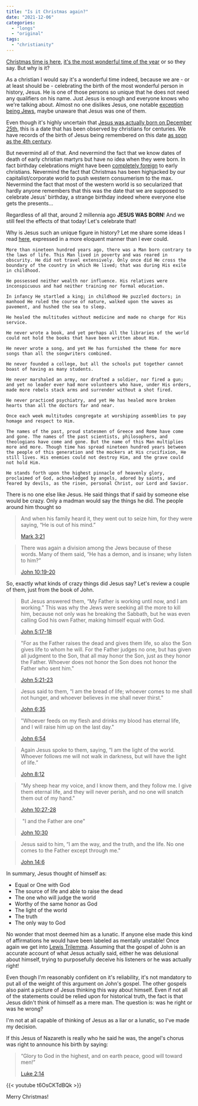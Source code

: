 ```yaml
---
title: "Is it Christmas again?"
date: "2021-12-06"
categories:
  - "longs"
  - "original"
tags:
  - "christianity"
---
```


[Christmas time is here](https://open.spotify.com/track/299lFlaAsNQdgbIZNPmIA0?si=32931844c37a4807), [it's the most wonderful time of the year](https://open.spotify.com/track/5hslUAKq9I9CG2bAulFkHN?si=332ad834e00d48f3) or so they say. But why is it?

As a christian I would say it's a wonderful time indeed, because we are - or at least should be - celebrating the birth of the most wonderful person in history, Jesus. He is one of those persons so unique that he does not need any qualifiers on his name. Just Jesus is enough and everyone knows who we're talking about. Almost no one dislikes Jesus, one notable [exception being Jews](https://en.wikipedia.org/wiki/Judaism%27s_view_of_Jesus), maybe unaware that Jesus was one of them.

Even though it's highly uncertain that [Jesus was actually born on December 25th](https://en.wikipedia.org/wiki/Date_of_birth_of_Jesus), this is a date that has been observed by christians for centuries. We have records of the birth of Jesus being remembered on this date [as soon as the 4th century](https://en.wikipedia.org/wiki/Chronograph_of_354).

But nevermind all of that. And nevermind the fact that we know dates of death of early christian martyrs but have no idea when they were born. In fact birthday celebrations might have been [completely foreign](http://www.perseus.tufts.edu/hopper/text?doc=Perseus%3Atext%3A1999.01.0216%3Abook%3D2%3Awhiston+section%3D26) to early christians.
Nevermind the fact that Christmas has been highjacked by our capitalist/corporate world to push western consumerism to the max.
Nevermind the fact that most of the western world is so secularized that hardly anyone remembers that this was the date that we are supposed to celebrate Jesus' birthday, a strange birthday indeed where everyone else gets the presents...

Regardless of all that, around 2 millennia ago **JESUS WAS BORN**! And we still feel the effects of that today! Let's celebrate that!

Why is Jesus such an unique figure in history? Let me share some ideas I read [here](https://www.challies.com/quotes/the-incomparable-christ/), expressed in a more eloquent manner than I ever could.

```
More than nineteen hundred years ago, there was a Man born contrary to the laws of life. This Man lived in poverty and was reared in obscurity. He did not travel extensively. Only once did He cross the boundary of the country in which He lived; that was during His exile in childhood.

He possessed neither wealth nor influence. His relatives were inconspicuous and had neither training nor formal education.

In infancy He startled a king; in childhood He puzzled doctors; in manhood He ruled the course of nature, walked upon the waves as pavement, and hushed the sea to sleep.

He healed the multitudes without medicine and made no charge for His service.

He never wrote a book, and yet perhaps all the libraries of the world could not hold the books that have been written about Him.

He never wrote a song, and yet He has furnished the theme for more songs than all the songwriters combined.

He never founded a college, but all the schools put together cannot boast of having as many students.

He never marshaled an army, nor drafted a soldier, nor fired a gun; and yet no leader ever had more volunteers who have, under His orders, made more rebels stack arms and surrender without a shot fired.

He never practiced psychiatry, and yet He has healed more broken hearts than all the doctors far and near.

Once each week multitudes congregate at worshiping assemblies to pay homage and respect to Him.

The names of the past, proud statesmen of Greece and Rome have come and gone. The names of the past scientists, philosophers, and theologians have come and gone. But the name of this Man multiplies more and more. Though time has spread nineteen hundred years between the people of this generation and the mockers at His crucifixion, He still lives. His enemies could not destroy Him, and the grave could not hold Him.

He stands forth upon the highest pinnacle of heavenly glory, proclaimed of God, acknowledged by angels, adored by saints, and feared by devils, as the risen, personal Christ, our Lord and Savior.
```

There is no one else like Jesus. He said things that if said by someone else would be crazy. Only a madman would say the things he did. The people around him thought so

> And when his family heard it, they went out to seize him, for they were saying, “He is out of his mind.”
>
> [Mark 3:21](https://www.biblegateway.com/passage/?search=Mark+3%3A21&version=ESV)

> There was again a division among the Jews because of these words. Many of them said, “He has a demon, and is insane; why listen to him?”
>
> [John 10:19-20](https://www.biblegateway.com/passage/?search=John+10:19%E2%80%9320&version=esv)

So, exactly what kinds of crazy things did Jesus say? Let's review a couple of them, just from the book of John.

> But Jesus answered them, “My Father is working until now, and I am working.” This was why the Jews were seeking all the more to kill him, because not only was he breaking the Sabbath, but he was even calling God his own Father, making himself equal with God.
>
> [John 5:17-18](https://www.biblegateway.com/passage/?search=John+5%3A17-18&version=ESV)

> "For as the Father raises the dead and gives them life, so also the Son gives life to whom he will. For the Father judges no one, but has given all judgment to the Son, that all may honor the Son, just as they honor the Father. Whoever does not honor the Son does not honor the Father who sent him."
>
> [John 5:21-23](https://www.biblegateway.com/passage/?search=John+5%3A21-23&version=ESV)

> Jesus said to them, “I am the bread of life; whoever comes to me shall not hunger, and whoever believes in me shall never thirst."
>
> [John 6:35](https://www.biblegateway.com/passage/?search=John+6%3A35&version=ESV)

> "Whoever feeds on my flesh and drinks my blood has eternal life, and I will raise him up on the last day."
>
> [John 6:54](https://www.biblegateway.com/passage/?search=John+6%3A54&version=ESV)

> Again Jesus spoke to them, saying, “I am the light of the world. Whoever follows me will not walk in darkness, but will have the light of life.”
>
> [John 8:12](https://www.biblegateway.com/passage/?search=John+8%3A12&version=ESV)

> "My sheep hear my voice, and I know them, and they follow me. I give them eternal life, and they will never perish, and no one will snatch them out of my hand."
>
> [John 10:27-28](https://www.biblegateway.com/passage/?search=John+10%3A27-28+&version=ESV)

>  "I and the Father are one"
>
> [John 10:30](https://www.biblegateway.com/passage/?search=John+10%3A30&version=ESV)

> Jesus said to him, “I am the way, and the truth, and the life. No one comes to the Father except through me."
>
> [John 14:6](https://www.biblegateway.com/passage/?search=John+14%3A6&version=ESV)

In summary, Jesus thought of himself as:

- Equal or One with God
- The source of life and able to raise the dead
- The one who will judge the world
- Worthy of the same honor as God
- The light of the world
- The truth
- The only way to God

No wonder that most deemed him as a lunatic. If anyone else made this kind of affirmations he would have been labeled as mentally unstable! Once again we get into [Lewis Trilemma](https://en.wikipedia.org/wiki/Lewis%27s_trilemma). Assuming that the gospel of John is an accurate account of what Jesus actually said, either he was delusional about himself, trying to purposefully deceive his listeners or he was actually right!

Even though I'm reasonably confident on it's reliability, it's not mandatory to put all of the weight of this argument on John's gospel. The other gospels also paint a picture of Jesus thinking this way about himself. Even if not all of the statements could be relied upon for historical truth, the fact is that Jesus didn't think of himself as a mere man. The question is: was he right or was he wrong?

I'm not at all capable of thinking of Jesus as a liar or a lunatic, so I've made my decision.

If this Jesus of Nazareth is really who he said he was, the angel's chorus was right to announce his birth by saying:

> “Glory to God in the highest, and on earth peace, good will toward men!”
>
> [Luke 2:14](https://www.biblegateway.com/passage/?search=Luke+2%3A14&version=KJ21)

{{< youtube t6OsCKTdBQk >}}

Merry Christmas!
